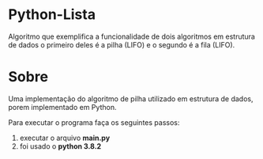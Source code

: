 # Python-Lista

Algoritmo que exemplifica a funcionalidade de dois algoritmos em estrutura de dados o primeiro deles é a pilha (LIFO) e o segundo é a fila (LIFO).

# Sobre

Uma implementação do algoritmo de pilha utilizado em estrutura de dados, porem implementado em Python.

Para executar o programa faça os seguintes passos:

1. executar o arquivo **main.py**
2. foi usado o **python 3.8.2**
